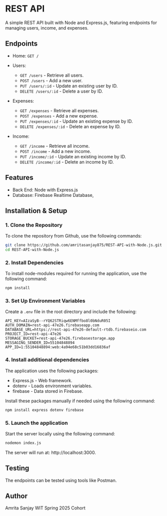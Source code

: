 # REST API

A simple REST API built with Node and Express.js, featuring endpoints for managing users, income, and expenses.

## Endpoints

- Home: `GET /`

- Users:  
  - `GET /users` - Retrieve all users. 
  - `POST /users` - Add a new user.
  - `PUT /users/:id` - Update an existing user by ID.
  - `DELETE /users/:id` - Delete a user by ID.

- Expenses:  
  - `GET /expenses` - Retrieve all expenses.  
  - `POST /expenses` - Add a new expense.  
  - `PUT /expenses/:id` - Update an existing expense by ID. 
  - `DELETE /expenses/:id` - Delete an expense by ID.

- Income:  
  - `GET /income` - Retrieve all income. 
  - `POST /income` - Add a new income.
  - `PUT /income/:id` - Update an existing income by ID.
  - `DELETE /income/:id` - Delete an income by ID.

## Features

- Back End: Node with Express.js
- Database: Firebase Realtime Database,
   
## Installation & Setup

### 1. Clone the Repository

To clone the repository from Github, use the following commands:
```bash
git clone https://github.com/amritasanjay875/REST-API-with-Node.js.git
cd REST-API-with-Node.js
```

### 2. Install Dependencies

To install node-modules required for running the application, use the following command:
```bash
npm install
```

### 3. Set Up Environment Variables

Create a `.env` file in the root directory and include the following:

```env
API_KEY=AIzaSyB--rYQ62STRiqw6ENMffbo8l0bNduR05I
AUTH_DOMAIN=rest-api-47e26.firebaseapp.com
DATABASE_URL=https://rest-api-47e26-default-rtdb.firebaseio.com
PROJECT_ID=rest-api-47e26
STORAGE_BUCKET=rest-api-47e26.firebasestorage.app
MESSAGING_SENDER_ID=55104848894
APP_ID=1:55104848894:web:4a94e68c51b03dd16836af
```

### 4. Install additional dependencies

The application uses the following packages:
  - Express.js - Web framework. 
  - dotenv - Loads environment variables.
  - firebase - Data stored in Firebase.

Install these packages manually if needed using the following command:
```bash
npm install express dotenv firebase
```

### 5. Launch the application

Start the server locally using the following command:
```bash
nodemon index.js
```

The server will run at: http://localhost:3000.

## Testing

The endpoints can be tested using tools like Postman.

## Author

Amrita Sanjay
WIT Spring 2025 Cohort
